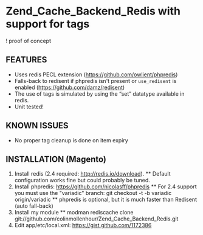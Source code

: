 # Zend_Cache_Backend_Redis with support for tags 

! proof of concept


## FEATURES

 - Uses redis PECL extension (https://github.com/owlient/phpredis)
 - Falls-back to redisent if phpredis isn't present or `use_redisent` is enabled (https://github.com/damz/redisent)
 - The use of tags is simulated by using the “set” datatype available in redis.
 - Unit tested!

## KNOWN ISSUES

 - No proper tag cleanup is done on item expiry

## INSTALLATION (Magento)

1. Install redis (2.4 required: http://redis.io/download).
** Default configuration works fine but could probably be tuned.
2. Install phpredis: https://github.com/nicolasff/phpredis
** For 2.4 support you must use the "variadic" branch: git checkout -t -b variadic origin/variadic
** phpredis is optional, but it is much faster than Redisent (auto fall-back)
3. Install my module
** modman rediscache clone git://github.com/colinmollenhour/Zend_Cache_Backend_Redis.git
4. Edit app/etc/local.xml: https://gist.github.com/1172386
